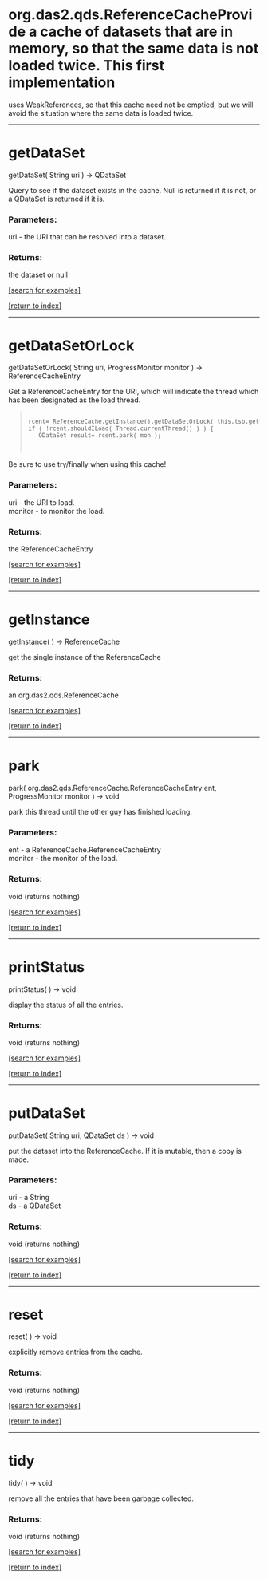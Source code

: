 # org.das2.qds.ReferenceCacheProvide a cache of datasets that are in memory, so that the same data is not loaded twice.  This first implementation
 uses WeakReferences, so that this cache need not be emptied, but we will avoid the situation where the same data is loaded
 twice.
***
<a name="getDataSet"></a>
# getDataSet
getDataSet( String uri ) &rarr; QDataSet

Query to see if the dataset exists in the cache.  Null is returned if it is not, or a QDataSet is returned if it is.

### Parameters:
uri - the URI that can be resolved into a dataset.

### Returns:
the dataset or null

<a href="https://github.com/autoplot/dev/search?q=getDataSet&unscoped_q=getDataSet">[search for examples]</a>

<a href="https://github.com/autoplot/documentation/blob/master/javadoc/index-all.md">[return to index]</a>

***
<a name="getDataSetOrLock"></a>
# getDataSetOrLock
getDataSetOrLock( String uri, ProgressMonitor monitor ) &rarr; ReferenceCacheEntry

Get a ReferenceCacheEntry for the URI, which will indicate the thread which has been designated as the load thread.
<blockquote><pre><small>
rcent= ReferenceCache.getInstance().getDataSetOrLock( this.tsb.getURI(), mon);
if ( !rcent.shouldILoad( Thread.currentThread() ) ) { 
   QDataSet result= rcent.park( mon );

</small></pre></blockquote>

 Be sure to use try/finally when using this cache!

### Parameters:
uri - the URI to load.
<br>monitor - to monitor the load.

### Returns:
the ReferenceCacheEntry

<a href="https://github.com/autoplot/dev/search?q=getDataSetOrLock&unscoped_q=getDataSetOrLock">[search for examples]</a>

<a href="https://github.com/autoplot/documentation/blob/master/javadoc/index-all.md">[return to index]</a>

***
<a name="getInstance"></a>
# getInstance
getInstance(  ) &rarr; ReferenceCache

get the single instance of the ReferenceCache

### Returns:
an org.das2.qds.ReferenceCache


<a href="https://github.com/autoplot/dev/search?q=getInstance&unscoped_q=getInstance">[search for examples]</a>

<a href="https://github.com/autoplot/documentation/blob/master/javadoc/index-all.md">[return to index]</a>

***
<a name="park"></a>
# park
park( org.das2.qds.ReferenceCache.ReferenceCacheEntry ent, ProgressMonitor monitor ) &rarr; void

park this thread until the other guy has finished loading.

### Parameters:
ent - a ReferenceCache.ReferenceCacheEntry
<br>monitor - the monitor of the load.

### Returns:
void (returns nothing)


<a href="https://github.com/autoplot/dev/search?q=park&unscoped_q=park">[search for examples]</a>

<a href="https://github.com/autoplot/documentation/blob/master/javadoc/index-all.md">[return to index]</a>

***
<a name="printStatus"></a>
# printStatus
printStatus(  ) &rarr; void

display the status of all the entries.

### Returns:
void (returns nothing)


<a href="https://github.com/autoplot/dev/search?q=printStatus&unscoped_q=printStatus">[search for examples]</a>

<a href="https://github.com/autoplot/documentation/blob/master/javadoc/index-all.md">[return to index]</a>

***
<a name="putDataSet"></a>
# putDataSet
putDataSet( String uri, QDataSet ds ) &rarr; void

put the dataset into the ReferenceCache.  If it is mutable, then a copy is
 made.

### Parameters:
uri - a String
<br>ds - a QDataSet

### Returns:
void (returns nothing)


<a href="https://github.com/autoplot/dev/search?q=putDataSet&unscoped_q=putDataSet">[search for examples]</a>

<a href="https://github.com/autoplot/documentation/blob/master/javadoc/index-all.md">[return to index]</a>

***
<a name="reset"></a>
# reset
reset(  ) &rarr; void

explicitly remove entries from the cache.

### Returns:
void (returns nothing)


<a href="https://github.com/autoplot/dev/search?q=reset&unscoped_q=reset">[search for examples]</a>

<a href="https://github.com/autoplot/documentation/blob/master/javadoc/index-all.md">[return to index]</a>

***
<a name="tidy"></a>
# tidy
tidy(  ) &rarr; void

remove all the entries that have been garbage collected.

### Returns:
void (returns nothing)


<a href="https://github.com/autoplot/dev/search?q=tidy&unscoped_q=tidy">[search for examples]</a>

<a href="https://github.com/autoplot/documentation/blob/master/javadoc/index-all.md">[return to index]</a>

